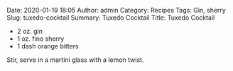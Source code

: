 Date: 2020-01-19 18:05
Author: admin
Category: Recipes
Tags: Gin, sherry
Slug: tuxedo-cocktail
Summary: Tuxedo Cocktail
Title: Tuxedo Cocktail

* 2 oz. gin
* 1 oz. fino sherry
* 1 dash orange bitters

Stir, serve in a martini glass with a lemon twist.



